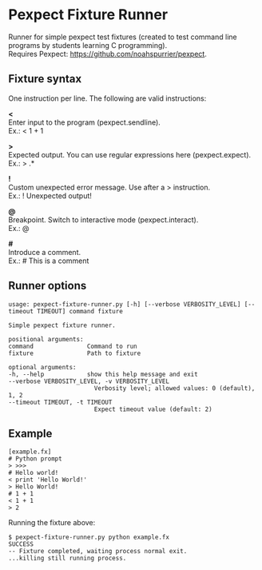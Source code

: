 Pexpect Fixture Runner
======================

Runner for simple pexpect test fixtures (created to test command line programs
by students learning C programming).  
Requires Pexpect: https://github.com/noahspurrier/pexpect.


Fixture syntax
--------------

One instruction per line. The following are valid instructions:

**<**  
Enter input to the program (pexpect.sendline).  
Ex.: < 1 + 1

**>**  
Expected output. You can use regular expressions here (pexpect.expect).  
Ex.: > .*

**!**  
Custom unexpected error message. Use after a > instruction.  
Ex.: ! Unexpected output!

**@**  
Breakpoint. Switch to interactive mode (pexpect.interact).  
Ex.: @

**#**  
Introduce a comment.  
Ex.: # This is a comment


Runner options
--------------

    usage: pexpect-fixture-runner.py [-h] [--verbose VERBOSITY_LEVEL] [--timeout TIMEOUT] command fixture

    Simple pexpect fixture runner.

    positional arguments:
    command               Command to run
    fixture               Path to fixture

    optional arguments:
    -h, --help            show this help message and exit
    --verbose VERBOSITY_LEVEL, -v VERBOSITY_LEVEL
                            Verbosity level; allowed values: 0 (default), 1, 2
    --timeout TIMEOUT, -t TIMEOUT
                            Expect timeout value (default: 2)


Example
-------

    [example.fx]
    # Python prompt
    > >>>
    # Hello world!
    < print 'Hello World!'
    > Hello World!
    # 1 + 1
    < 1 + 1
    > 2


Running the fixture above:


    $ pexpect-fixture-runner.py python example.fx
    SUCCESS
    -- Fixture completed, waiting process normal exit.
    ...killing still running process.
